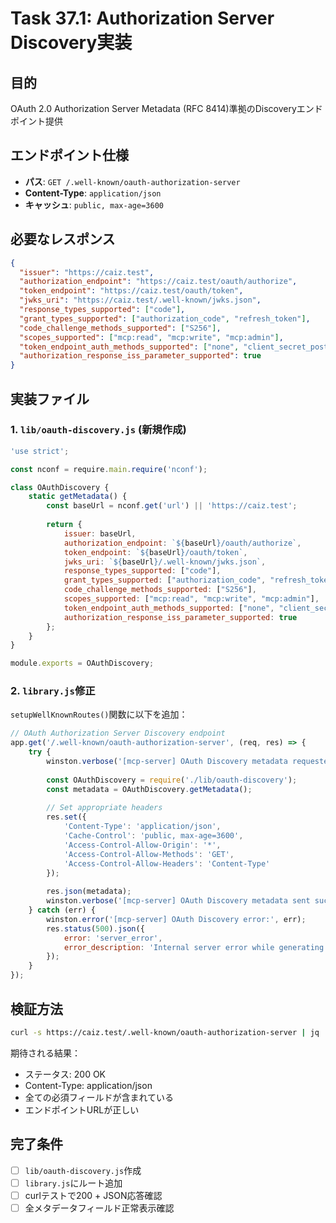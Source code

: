 # Task 37.1: Authorization Server Discovery実装

## 目的
OAuth 2.0 Authorization Server Metadata (RFC 8414)準拠のDiscoveryエンドポイント提供

## エンドポイント仕様
- **パス**: `GET /.well-known/oauth-authorization-server`
- **Content-Type**: `application/json`
- **キャッシュ**: `public, max-age=3600`

## 必要なレスポンス
```json
{
  "issuer": "https://caiz.test",
  "authorization_endpoint": "https://caiz.test/oauth/authorize",
  "token_endpoint": "https://caiz.test/oauth/token", 
  "jwks_uri": "https://caiz.test/.well-known/jwks.json",
  "response_types_supported": ["code"],
  "grant_types_supported": ["authorization_code", "refresh_token"],
  "code_challenge_methods_supported": ["S256"],
  "scopes_supported": ["mcp:read", "mcp:write", "mcp:admin"],
  "token_endpoint_auth_methods_supported": ["none", "client_secret_post"],
  "authorization_response_iss_parameter_supported": true
}
```

## 実装ファイル

### 1. `lib/oauth-discovery.js` (新規作成)
```javascript
'use strict';

const nconf = require.main.require('nconf');

class OAuthDiscovery {
    static getMetadata() {
        const baseUrl = nconf.get('url') || 'https://caiz.test';
        
        return {
            issuer: baseUrl,
            authorization_endpoint: `${baseUrl}/oauth/authorize`,
            token_endpoint: `${baseUrl}/oauth/token`,
            jwks_uri: `${baseUrl}/.well-known/jwks.json`,
            response_types_supported: ["code"],
            grant_types_supported: ["authorization_code", "refresh_token"],
            code_challenge_methods_supported: ["S256"],
            scopes_supported: ["mcp:read", "mcp:write", "mcp:admin"],
            token_endpoint_auth_methods_supported: ["none", "client_secret_post"],
            authorization_response_iss_parameter_supported: true
        };
    }
}

module.exports = OAuthDiscovery;
```

### 2. `library.js`修正
`setupWellKnownRoutes()`関数に以下を追加：

```javascript
// OAuth Authorization Server Discovery endpoint
app.get('/.well-known/oauth-authorization-server', (req, res) => {
    try {
        winston.verbose('[mcp-server] OAuth Discovery metadata requested');
        
        const OAuthDiscovery = require('./lib/oauth-discovery');
        const metadata = OAuthDiscovery.getMetadata();
        
        // Set appropriate headers
        res.set({
            'Content-Type': 'application/json',
            'Cache-Control': 'public, max-age=3600',
            'Access-Control-Allow-Origin': '*',
            'Access-Control-Allow-Methods': 'GET',
            'Access-Control-Allow-Headers': 'Content-Type'
        });
        
        res.json(metadata);
        winston.verbose('[mcp-server] OAuth Discovery metadata sent successfully');
    } catch (err) {
        winston.error('[mcp-server] OAuth Discovery error:', err);
        res.status(500).json({
            error: 'server_error',
            error_description: 'Internal server error while generating OAuth metadata'
        });
    }
});
```

## 検証方法
```bash
curl -s https://caiz.test/.well-known/oauth-authorization-server | jq .
```

期待される結果：
- ステータス: 200 OK
- Content-Type: application/json
- 全ての必須フィールドが含まれている
- エンドポイントURLが正しい

## 完了条件
- [ ] `lib/oauth-discovery.js`作成
- [ ] `library.js`にルート追加
- [ ] curlテストで200 + JSON応答確認
- [ ] 全メタデータフィールド正常表示確認